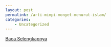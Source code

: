```yaml
---
layout: post
permalink: /arti-mimpi-monyet-menurut-islam/
categories:
    - Uncategorized
---
```


[Baca Selengkapnya](/10)